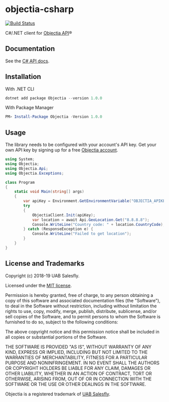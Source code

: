 # objectia-csharp
[![Build Status](https://travis-ci.org/objectia/objectia-csharp.svg?branch=master)](https://travis-ci.org/objectia/objectia-csharp)

C#/.NET client for [Objectia API](https://objectia.com)&reg;

 
## Documentation

See the [C# API docs](https://docs.objectia.com/guide/csharp.html).


## Installation

With .NET CLI 

```powershell
dotnet add package Objectia --version 1.0.0
```    

With Package Manager

```powershell
PM> Install-Package Objectia -Version 1.0.0
```    


## Usage

The library needs to be configured with your account's API key. Get your own API key by signing up for a free [Objectia account](https://objectia.com).

```csharp
using System;
using Objectia;
using Objectia.Api;
using Objectia.Exceptions;

class Program 
{
    static void Main(string[] args)
    {
        var apiKey = Environment.GetEnvironmentVariable("OBJECTIA_APIKEY");
        try 
        {
            ObjectiaClient.Init(apiKey);
            var location = await Api.GeoLocation.Get("8.8.8.8"); 
            Console.WriteLine("Country code: " + location.CountryCode);
        } catch (ResponseException e) {
            Console.WriteLine("Failed to get location");
        }
    }
}
```


## License and Trademarks

Copyright (c) 2018-19 UAB Salesfly.

Licensed under the [MIT license](https://en.wikipedia.org/wiki/MIT_License). 

Permission is hereby granted, free of charge, to any person obtaining a copy
of this software and associated documentation files (the "Software"), to deal
in the Software without restriction, including without limitation the rights
to use, copy, modify, merge, publish, distribute, sublicense, and/or sell
copies of the Software, and to permit persons to whom the Software is
furnished to do so, subject to the following conditions:

The above copyright notice and this permission notice shall be included in all
copies or substantial portions of the Software.

THE SOFTWARE IS PROVIDED "AS IS", WITHOUT WARRANTY OF ANY KIND, EXPRESS OR
IMPLIED, INCLUDING BUT NOT LIMITED TO THE WARRANTIES OF MERCHANTABILITY,
FITNESS FOR A PARTICULAR PURPOSE AND NONINFRINGEMENT. IN NO EVENT SHALL THE
AUTHORS OR COPYRIGHT HOLDERS BE LIABLE FOR ANY CLAIM, DAMAGES OR OTHER
LIABILITY, WHETHER IN AN ACTION OF CONTRACT, TORT OR OTHERWISE, ARISING FROM,
OUT OF OR IN CONNECTION WITH THE SOFTWARE OR THE USE OR OTHER DEALINGS IN THE
SOFTWARE.

Objectia is a registered trademark of [UAB Salesfly](https://www.salesfly.com). 